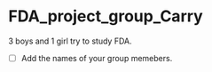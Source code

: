 # FDA_project_group_Carry
3 boys and 1 girl try to study FDA.
- [ ] Add the names of your group memebers.
